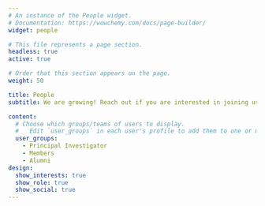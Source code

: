 ```yaml
---
# An instance of the People widget.
# Documentation: https://wowchemy.com/docs/page-builder/
widget: people

# This file represents a page section.
headless: true
active: true

# Order that this section appears on the page.
weight: 50

title: People
subtitle: We are growing! Reach out if you are interested in joining us.

content:
  # Choose which groups/teams of users to display.
  #   Edit `user_groups` in each user's profile to add them to one or more of these groups.
  user_groups:
    - Principal Investigator
    - Members
    - Alumni
design:
  show_interests: true
  show_role: true
  show_social: true
---
```

